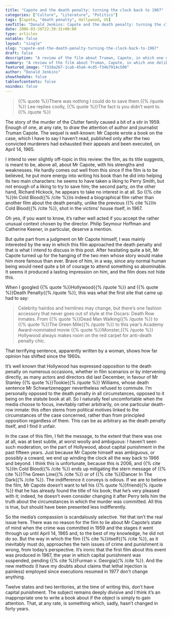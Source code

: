 ```yaml
---
title: "Capote and the death penalty: turning the clock back to 1967"
categories: ["Culture", "Literature", "Politics"]
tags: [Capote, "death penalty", Hollywood, US]
seoTitle: "Donald Jenkins: Capote and the death penalty: turning the clock back to 1967"
date: 2006-03-26T22:39:31+00:00
type: articles
notable: false
layout: "single"
slug: "capote-and-the-death-penalty-turning-the-clock-back-to-1967"
draft: false
description: "A review of the film about Truman, Capote, in which one deliberately veers somewhat off-topic, focusing more on the curious way in which he approached the death penalty on the occasion of his trip to Kansas."
summary: "A review of the film about Truman, Capote, in which one deliberately veers somewhat off-topic, focusing more on the curious way in which he approached the death penalty on the occasion of his trip to Kansas."
featured_image: "7318a267-1cab-45a6-4cd5-f34b7914c500"
author: "Donald Jenkins"
showthedate: false
tableofcontents: false
noindex: false
---
```


> {{% quote %}}There was nothing I could do to save them.{{% /quote %}} Lee replies coolly, {{% quote %}}The fact is you didn’t want to.{{% /quote %}}

The story of the murder of the Clutter family caused a bit of a stir in 1959. Enough of one, at any rate, to draw the attention of author and journalist Truman Capote. The sequel is well-known: Mr Capote wrote a book on the case, which I have to say I haven’t read, published only after the two convicted murderers had exhausted their appeals and been executed, on April 14, 1965.

I intend to veer slightly off-topic in this review: the film, as its title suggests, is meant to be, above all, about Mr Capote, with his strengths and weaknesses. He hardly comes out well from this since if the film is to be believed, he put more energy into writing his book than he did into helping its two main characters: he seems to have taken a liking to Perry Smith, but not enough of a liking to try to save him; the second party, on the other hand, Richard Hickock, he appears to take no interest in at all. So {{% cite %}}In Cold Blood{{% /cite %}}is indeed a biographical film rather than another film about the death penalty, unlike the previous {{% cite %}}In Cold Blood{{% /cite %}}, shot in the victims’ house itself, in 1967.

Oh yes, if you want to know, it’s rather well acted if you accept the rather unusual context chosen by the director. Philip Seymour Hoffman and Catherine Keener, in particular, deserve a mention.

But quite part from a judgment on Mr Capote himself, I was mainly interested by the way in which this film approached the death penalty and that is what I intend to discuss in this post. After hesitating quite a bit, Mr Capote turned up for the hanging of the two men whose story would make him more famous than ever. Brave of him, in a way, since any normal human being would need quite a bit of courage to attend something so abominable. It seems it produced a lasting impression on him, and the film does not hide this.

When I googled {{% quote %}}Hollywood{{% /quote %}} and {{% quote %}}Death Penalty{{% /quote %}}, this was what the first site that came up had to say:

> Celebrity hairdos and hemlines may change, but there’s one fashion accessory that never goes out of style at the Oscars: Death Row inmates. From {{% quote %}}Dead Man Walking{{% /quote %}} to {{% quote %}}The Green Mile{{% /quote %}} to this year’s Academy Award-nominated movie {{% quote %}}Monster,{{% /quote %}} Hollywood always makes room on the red carpet for anti-death penalty chic.

That terrifying sentence, apparently written by a woman, shows how far opinion has shifted since the 1960s.

It’s well known that Hollywood has expressed opposition to the death penalty on numerous occasions, whether in film scenarios or by intervening directly, as many actors and directors did last December, in favour of Mr Stanley {{% quote %}}Tookie{{% /quote %}} Williams, whose death sentence Mr Schwartzenegger nevertheless refused to commute. I’m personally opposed to the death penalty in all circumstances, opposed to it being on the statute book at all. So I naturally feel uncomfortable when the media choose to focus, inevitably rather arbitrarily, on one particular death-row inmate: this often stems from political motives linked to the circumstances of the case concerned, rather than from principled opposition regardless of them. This can be as arbitrary as the death penalty itself, and I find it unfair.

In the case of this film, I felt the message, to the extent that there was one at all, was at best subtle, at worst woolly and ambiguous: I haven’t seen such moderation, on the part of Hollywood, about capital punishment in the past fifteen years. Just because Mr Capote himself was ambiguous, or possibly a coward, we end up winding the clock all the way back to 1966 and beyond. I think this is unfortunate, because this is 2006, and {{% cite %}}In Cold Blood{{% /cite %}} ends up mitigating the stern message of {{% cite %}}The Green Line{{% /cite %}} or of {{% cite %}}Dancer In The Dark{{% /cite %}}. The indifference it conveys is odious. If we are to believe the film, Mr Capote doesn’t want to tell his {{% quote %}}friend{{% /quote %}} that he has already found the title of his book; that he’s very pleased with it; indeed, he doesn’t even consider changing it after Perry tells him the truth about the circumstances in which the murder was committed. All this is true, but should have been presented less indifferently.

So the media’s compassion is scandalously selective. Yet that isn’t the real issue here. There was no reason for the film to lie about Mr Capote’s state of mind when the crime was committed in 1959 and the stages it went through up until April 14, 1965 and, to the best of my knowledge, he did not do so. But the way in which the film {{% cite %}}itself{{% /cite %}}, as it inevitably must do, approaches the twin issues of crime and punishment is wrong, from today’s perspective. It’s ironic that the first film about this event was produced in 1967, the year in which capital punishment was suspended, pending {{% cite %}}Furman v. Georgia{{% /cite %}}. And the new methods (I have my doubts about claims that lethal injection is painless) employed since executions resumed in 1977 don’t change anything.

Twelve states and two territories, at the time of writing this, don’t have capital punishment. The subject remains deeply divisive and I think it’s an inappropriate one to write a book about if the object is simply to gain attention. That, at any rate, is something which, sadly, hasn’t changed in forty years.
